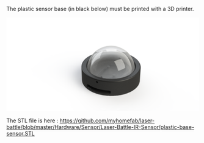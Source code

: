 The plastic sensor base (in black below) must be printed with a 3D printer.  

<img src="https://github.com/myhomefab/laser-battle/blob/master/Hardware/Sensor/Laser-Battle-IR-Sensor/rendering-base-sensor.png">  


The STL file is here : https://github.com/myhomefab/laser-battle/blob/master/Hardware/Sensor/Laser-Battle-IR-Sensor/plastic-base-sensor.STL

